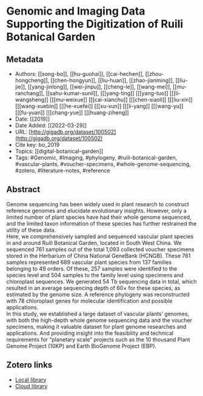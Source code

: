 # Genomic and Imaging Data Supporting the Digitization of Ruili Botanical Garden

## Metadata

* Authors: [[song-bo]], [[hu-guohai]], [[cai-hechen]], [[zhou-hongcheng]], [[chen-hongyun]], [[liu-huan]], [[zhao-jianming]], [[liu-jie]], [[yang-jinlong]], [[wei-jinpu]], [[cheng-le]], [[wang-mei]], [[mu-ranchang]], [[sahu-kumar-sunil]], [[[yang-ting]] [[[yang-tuo]] [[[li-wangsheng]] [[[mu-weixue]] [[[cai-xianchu]] [[[chen-xiaoli]] [[[liu-xin]] [[[wang-xuebin]] [[[he-xuefei]] [[[xu-xun]] [[[li-yang]] [[[wang-yu]] [[[fu-yuan]] [[[chang-yue]] [[[huang-ziheng]]
* Date: [[2019]]
* Date Added: [[2022-03-29]]
* URL: [http://gigadb.org/dataset/100502](http://gigadb.org/dataset/100502)
* Cite key: bo_2019
* Topics: [[digital-botanical-garden]]
* Tags: #Genomic, #Imaging, #phylogeny, #ruili-botanical-garden, #vascular-plants, #voucher-specimens, #whole-genome-sequencing, #zotero, #literature-notes, #reference

## Abstract

Genome sequencing has been widely used in plant research to construct reference genomes and elucidate evolutionary insights. However, only a limited number of plant species have had their whole genome sequenced, and the limited taxon information of these species has further restrained the utility of these data. <br>Here, we comprehensively sampled and sequenced vascular plant species in and around Ruili Botanical Garden, located in South West China. We sequenced 761 samples out of the total 1,093 collected voucher specimens stored in the Herbarium of China National GeneBank (HCNGB). These 761 samples represented 689 vascular plant species from 137 families belonging to 49 orders. Of these, 257 samples were identified to the species level and 504 samples to the family level using specimens and chloroplast sequences. We generated 54 Tb sequencing data in total, which resulted in an average sequencing depth of 60× for these species, as estimated by the genome size. A reference phylogeny was reconstructed with 78 chloroplast genes for molecular identification and possible applications.<br>In this study, we established a large dataset of vascular plants’ genomes, with both the high-depth whole genome sequencing data and the voucher specimens, making it valuable dataset for plant genome researches and applications. And providing insight into the feasibility and technical requirements for “planetary scale” projects such as the 10 thousand Plant Genome Project (10KP) and Earth BioGenome Project (EBP).


##  Zotero links
* [Local library](zotero://select/items/3_BQGI87NX)
* [Cloud library](http://zotero.org/groups/4613367/items/BQGI87NX)

